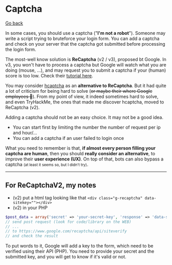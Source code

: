 # Captcha

[Go back](../index.md#security)

In some cases, you should use a captcha ("**I'm not a robot**"). Someone may write a script trying to bruteforce your login form. You can add a captcha and check on your server that the captcha got submitted before processing the login form.

The most-well know solution is **ReCaptcha** (v2 / v3), proposed bt Google. In v3, you won't have to process a captcha but Google will watch what you are doing (mouse, ...), and may request you to submit a captcha if your (human) score is too low. Check their [tutorial here](https://developers.google.com/recaptcha/intro).

You may consider [hcaptcha](https://www.hcaptcha.com/) as an **alternative to ReCaptcha**. But it had quite a lot of criticism for being hard to solve (<s>or maybe their where Google employees 🤣</s>). From my point of view, it indeed sometimes hard to solve, and even TryHackMe, the ones that made me discover hcaptcha, moved to ReCaptcha (v2).

Adding a captcha should not be an easy choice. It may not be a good idea.

* You can start first by limiting the number the number of request per ip and hour/...
* You can add a captcha if an user failed to login once

What you need to remember is that, **if almost every person filling your captcha are human**, then you should **really consider an alternative**, to improve their **user experience (UX)**. On top of that, bots can also bypass a captcha <small>(at least it seems so, but I didn't try)</small>.

<hr class="sl">

## For ReCaptchaV2, my notes

* (v2) put a html tag looking like that `<div class="g-recaptcha" data-sitekey=""></div>`
* (v2) in your PHP

```php
$post_data = array('secret' => 'your-secret-key', 'response' => 'data-site-key');
// send post request (look for code/library on the WEB)
// ...
// to https://www.google.com/recaptcha/api/siteverify
// and check the result
```

To put words to it, Google will add a key to the form, which need to be verified using their API (PHP). You need to provide your secret and the submitted key, and you will get to know if it's valid or not.